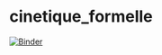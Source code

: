 # cinetique_formelle
[![Binder](https://mybinder.org/badge_logo.svg)](https://mybinder.org/v2/gh/SChemTeach/cinetique_formelle/HEAD)
